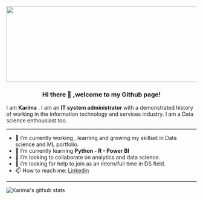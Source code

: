 <img src="https://cdn.mos.cms.futurecdn.net/XbYnCuVzbcHPHuYzCGuSmf-650-80.jpg" width="1200" height="200">

<h3 align="center">Hi there 👋 ,welcome to my Github page! </h3>

I am **Karima** . I am an  **IT system administrator** with a demonstrated history of working in the information technology and services industry. I am a  Data science enthousiast too.

---------------------------------------------------------------------------------------------------------------

- 🔭 I’m currently working , learning and growing my skillset in Data science and ML portfolio.
- 🌱 I’m currently learning **Python - R - Power BI**
- 👯 I’m looking to collaborate on analytics and data science.
- 🤔 I’m looking for help to join as an intern/full time in DS field.
- 📫 How to reach me:
  [Linkedin](https://www.linkedin.com/in/karima-s)
  
---------------------------------------------------------------------------------------------------------------
![Karima's github stats](https://github-readme-stats.vercel.app/api?username=Kari-sad&show_icons=true&hide_border=true)
<!--
**Kari-sad/Kari-sad** is a ✨ _special_ ✨ repository because its `README.md` (this file) appears on your GitHub profile.

Here are some ideas to get you started:

- 🔭 I’m currently working on my Data science and ML portfolio
- 🌱 I’m currently learning ...
- 👯 I’m looking to collaborate on ...
- 🤔 I’m looking for help with ...
- 💬 Ask me about ...
- 📫 How to reach me: ...
- 😄 Pronouns: ...
- ⚡ Fun fact: ...
-->
